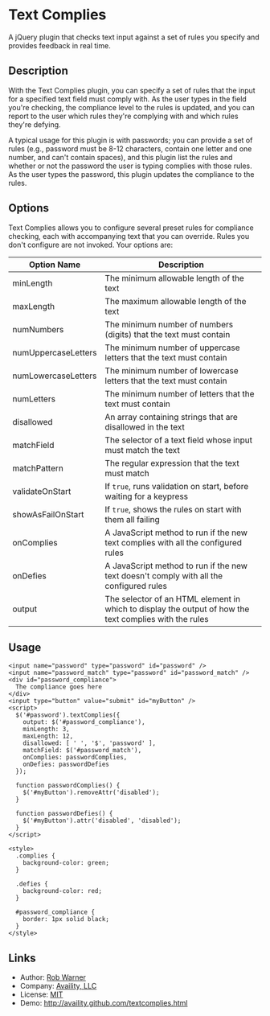 Text Complies
====================

A jQuery plugin that checks text input against a set of rules you specify and provides feedback in real time.

Description
-----------
With the Text Complies plugin, you can specify a set of rules that the input for a specified text field must comply with. As the user types in the field you're checking, the compliance level to the rules is updated, and you can report to the user which rules they're complying with and which rules they're defying.

A typical usage for this plugin is with passwords; you can provide a set of rules (e.g., password must be 8-12 characters, contain one letter and one number, and can't contain spaces), and this plugin list the rules and whether or not the password the user is typing complies with those rules. As the user types the password, this plugin updates the compliance to the rules.

Options
-------
Text Complies allows you to configure several preset rules for compliance checking, each with accompanying text that you can override. Rules you don't configure are not invoked. Your options are:

<table>
  <thead>
    <tr>
      <th>Option Name</th>
      <th>Description</th>
    </tr>
  </thead>
  <tbody>
    <tr>
      <td>minLength</td>
      <td>The minimum allowable length of the text</td>
    </tr>
    <tr>
      <td>maxLength</td>
      <td>The maximum allowable length of the text</td>
    </tr>
    <tr>
      <td>numNumbers</td>
      <td>The minimum number of numbers (digits) that the text must contain</td>
    </tr>
    <tr>
      <td>numUppercaseLetters</td>
      <td>The minimum number of uppercase letters that the text must contain</td>
    </tr>
    <tr>
      <td>numLowercaseLetters</td>
      <td>The minimum number of lowercase letters that the text must contain</td>
    </tr>
    <tr>
      <td>numLetters</td>
      <td>The minimum number of letters that the text must contain</td>
    </tr>
    <tr>
      <td>disallowed</td>
      <td>An array containing strings that are disallowed in the text</td>
    </tr>
    <tr>
      <td>matchField</td>
      <td>The selector of a text field whose input must match the text</td>
    </tr>
    <tr>
      <td>matchPattern</td>
      <td>The regular expression that the text must match</td>
    </tr>
    <tr>
      <td>validateOnStart</td>
    <td>If <code>true</code>, runs validation on start, before waiting for a keypress</td>
    </tr>
    <tr>
      <td>showAsFailOnStart</td>
      <td>If <code>true</code>, shows the rules on start with them all failing</td>
    </tr>
    <tr>
      <td>onComplies</td>
      <td>A JavaScript method to run if the new text complies with all the configured rules</td>
    </tr>
    <tr>
      <td>onDefies</td>
      <td>A JavaScript method to run if the new text doesn't comply with all the configured rules</td>
    </tr>
    <tr>
      <td>output</td>
      <td>The selector of an HTML element in which to display the output of how the text complies with the rules</td>
    </tr>
  </tbody>
</table>

Usage
-----

    <input name="password" type="password" id="password" />
    <input name="password_match" type="password" id="password_match" />
    <div id="password_compliance">
      The compliance goes here
    </div>
    <input type="button" value="submit" id="myButton" />
    <script>
      $('#password').textComplies({
        output: $('#password_compliance'),
        minLength: 3,
        maxLength: 12,
        disallowed: [ ' ', '$', 'password' ],
        matchField: $('#password_match'),
        onComplies: passwordComplies,
        onDefies: passwordDefies
      });

      function passwordComplies() {
        $('#myButton').removeAttr('disabled');
      }

      function passwordDefies() {
        $('#myButton').attr('disabled', 'disabled');
      }
    </script>

    <style>
      .complies {
        background-color: green;
      }

      .defies {
        background-color: red;
      }

      #password_compliance {
        border: 1px solid black;
      }
    </style>

Links
-----

* Author:  [Rob Warner](http://github.com/hoop33)
* Company: [Availity, LLC](http://www.availity.com)
* License: [MIT](http://www.opensource.org/licenses/mit-license.php)
* Demo:    http://availity.github.com/textcomplies.html

